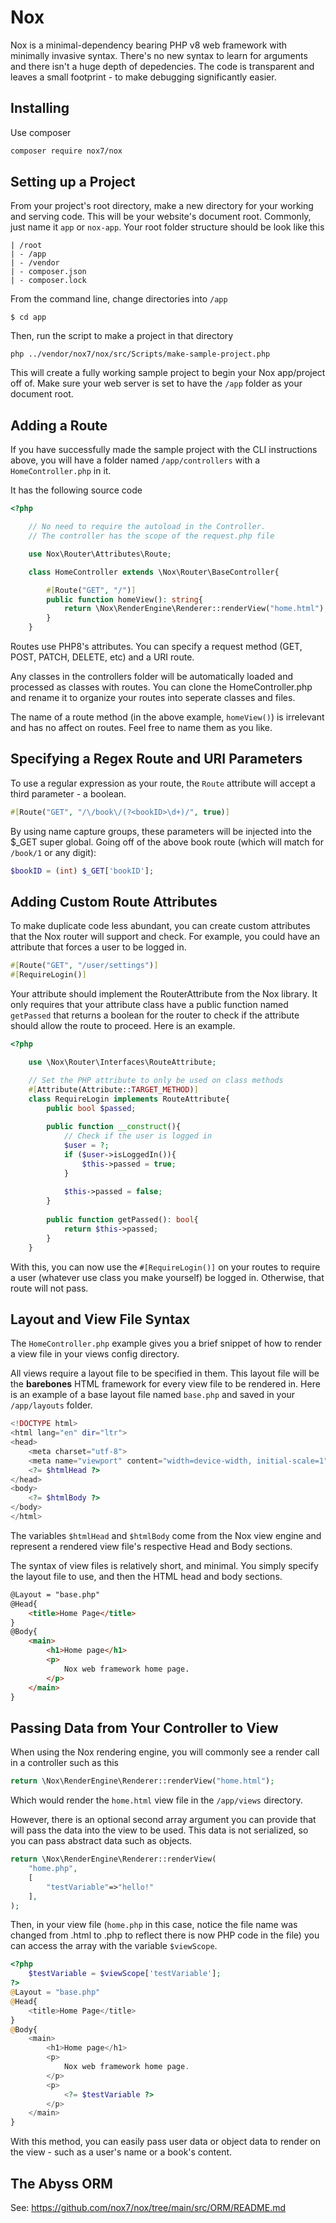 # Nox
Nox is a minimal-dependency bearing PHP v8 web framework with minimally invasive syntax. There's no new syntax to learn for arguments and there isn't a huge depth of depedencies. The code is transparent and leaves a small footprint - to make debugging significantly easier.

## Installing
Use composer

```bash
composer require nox7/nox
```

## Setting up a Project
From your project's root directory, make a new directory for your working and serving code. This will be your website's document root. Commonly, just name it `app` or `nox-app`. Your root folder structure should be look like this
```
| /root
| - /app
| - /vendor
| - composer.json
| - composer.lock
```

From the command line, change directories into `/app`

```
$ cd app
```

Then, run the script to make a project in that directory

```
php ../vendor/nox7/nox/src/Scripts/make-sample-project.php
```

This will create a fully working sample project to begin your Nox app/project off of. Make sure your web server is set to have the `/app` folder as your document root.

## Adding a Route
If you have successfully made the sample project with the CLI instructions above, you will have a folder named `/app/controllers` with a `HomeController.php` in it.

It has the following source code

```php
<?php

	// No need to require the autoload in the Controller.
	// The controller has the scope of the request.php file

	use Nox\Router\Attributes\Route;

	class HomeController extends \Nox\Router\BaseController{

		#[Route("GET", "/")]
		public function homeView(): string{
			return \Nox\RenderEngine\Renderer::renderView("home.html");
		}
	}
```

Routes use PHP8's attributes. You can specify a request method (GET, POST, PATCH, DELETE, etc) and a URI route.

Any classes in the controllers folder will be automatically loaded and processed as classes with routes. You can clone the HomeController.php and rename it to organize your routes into seperate classes and files.

The name of a route method (in the above example, `homeView()`) is irrelevant and has no affect on routes. Feel free to name them as you like.

## Specifying a Regex Route and URI Parameters
To use a regular expression as your route, the `Route` attribute will accept a third parameter - a boolean.

```php
#[Route("GET", "/\/book\/(?<bookID>\d+)/", true)]
```

By using name capture groups, these parameters will be injected into the $_GET super global. Going off of the above book route (which will match for `/book/1` or any digit):

```php
$bookID = (int) $_GET['bookID'];
```

## Adding Custom Route Attributes
To make duplicate code less abundant, you can create custom attributes that the Nox router will support and check. For example, you could have an attribute that forces a user to be logged in.

```php
#[Route("GET", "/user/settings")]
#[RequireLogin()]
```

Your attribute should implement the RouterAttribute from the Nox library. It only requires that your attribute class have a public function named `getPassed` that returns a boolean for the router to check if the attribute should allow the route to proceed. Here is an example.

```php
<?php

    use \Nox\Router\Interfaces\RouteAttribute;

    // Set the PHP attribute to only be used on class methods
    #[Attribute(Attribute::TARGET_METHOD)]
    class RequireLogin implements RouteAttribute{
        public bool $passed;
    
        public function __construct(){
            // Check if the user is logged in
            $user = ?;
            if ($user->isLoggedIn()){
                $this->passed = true;
            }
            
            $this->passed = false;
        }
        
        public function getPassed(): bool{
            return $this->passed;
        }
    }
```

With this, you can now use the `#[RequireLogin()]` on your routes to require a user (whatever use class you make yourself) be logged in. Otherwise, that route will not pass.

## Layout and View File Syntax
The `HomeController.php` example gives you a brief snippet of how to render a view file in your views config directory.

All views require a layout file to be specified in them. This layout file will be the **barebones** HTML framework for every view file to be rendered in. Here is an example of a base layout file named `base.php` and saved in your `/app/layouts` folder.

```php
<!DOCTYPE html>
<html lang="en" dir="ltr">
<head>
	<meta charset="utf-8">
	<meta name="viewport" content="width=device-width, initial-scale=1">
	<?= $htmlHead ?>
</head>
<body>
	<?= $htmlBody ?>
</body>
</html>
```

The variables `$htmlHead` and `$htmlBody` come from the Nox view engine and represent a rendered view file's respective Head and Body sections.

The syntax of view files is relatively short, and minimal. You simply specify the layout file to use, and then the HTML head and body sections.

```html
@Layout = "base.php"
@Head{
    <title>Home Page</title>
}
@Body{
    <main>
        <h1>Home page</h1>
        <p>
            Nox web framework home page.
        </p>
    </main>
}
```

## Passing Data from Your Controller to View
When using the Nox rendering engine, you will commonly see a render call in a controller such as this
```php
return \Nox\RenderEngine\Renderer::renderView("home.html");
```

Which would render the `home.html` view file in the `/app/views` directory.

However, there is an optional second array argument you can provide that will pass the data into the view to be used. This data is not serialized, so you can pass abstract data such as objects.

```php
return \Nox\RenderEngine\Renderer::renderView(
    "home.php",
    [
        "testVariable"=>"hello!"
    ],
);
```

Then, in your view file (`home.php` in this case, notice the file name was changed from .html to .php to reflect there is now PHP code in the file) you can access the array with the variable `$viewScope`.

```php
<?php
    $testVariable = $viewScope['testVariable'];
?>
@Layout = "base.php"
@Head{
    <title>Home Page</title>
}
@Body{
    <main>
        <h1>Home page</h1>
        <p>
            Nox web framework home page.
        </p>
        <p>
            <?= $testVariable ?>
        </p>
    </main>
}
```

With this method, you can easily pass user data or object data to render on the view - such as a user's name or a book's content.

## The Abyss ORM
See: https://github.com/nox7/nox/tree/main/src/ORM/README.md